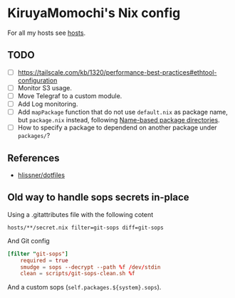 # KiruyaMomochi's Nix config

For all my hosts see [hosts](hosts/README.md).

## TODO

- [ ] https://tailscale.com/kb/1320/performance-best-practices#ethtool-configuration
- [ ] Monitor S3 usage.
- [ ] Move Telegraf to a custom module.
- [ ] Add Log monitoring.
- [ ] Add `mapPackage` function that do not use `default.nix` as package name, but `package.nix` instead, following [Name-based package directories](https://github.com/NixOS/nixpkgs/blob/master/pkgs/by-name/README.md#name-based-package-directories).
- [ ] How to specify a package to dependend on another package under `packages/`?

## References

- [hlissner/dotfiles](https://github.com/hlissner/dotfiles)

## Old way to handle sops secrets in-place

Using a .gitattributes file with the following cotent

```
hosts/**/secret.nix filter=git-sops diff=git-sops
```

And Git config

```toml
[filter "git-sops"]
    required = true
    smudge = sops --decrypt --path %f /dev/stdin
    clean = scripts/git-sops-clean.sh %f
```

And a custom sops (`self.packages.${system}.sops`).
